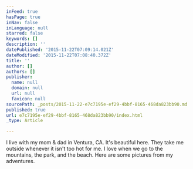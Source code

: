 ```yaml
---
inFeed: true
hasPage: true
inNav: false
inLanguage: null
starred: false
keywords: []
description: ''
datePublished: '2015-11-22T07:09:14.021Z'
dateModified: '2015-11-22T07:08:40.372Z'
title: ''
author: []
authors: []
publisher:
  name: null
  domain: null
  url: null
  favicon: null
sourcePath: _posts/2015-11-22-e7c7195e-ef29-4bbf-8165-468da823bb90.md
published: true
url: e7c7195e-ef29-4bbf-8165-468da823bb90/index.html
_type: Article

---
```

I live with my mom & dad in Ventura, CA. It's beautiful here. They take me outside whenever it isn't too hot for me. I love when we go to the mountains, the park, and the beach. Here are some pictures from my adventures.